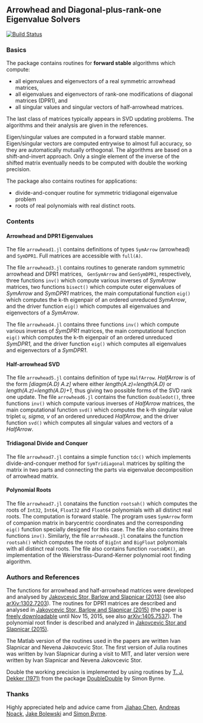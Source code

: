 ## Arrowhead and Diagonal-plus-rank-one Eigenvalue Solvers

[![Build Status](https://travis-ci.org/ivanslapnicar/Arrowhead.jl.svg?branch=master)](https://travis-ci.org/ivanslapnicar/Arrowhead.jl?branch=master)

### Basics

The package contains routines for __forward stable__ algorithms which compute:
* all eigenvalues and eigenvectors of a real symmetric arrowhead matrices,
* all eigenvalues and eigenvectors of rank-one modifications of diagonal matrices (DPR1), and
* all singular values and singular vectors of half-arrowhead matrices.

The last class of matrices typically appears in SVD updating problems.
The algorithms and their analysis are given in the references.

Eigen/singular values are computed in a forward stable manner. Eigen/singular vectors are
computed entrywise to almost full accuracy, so they are automatically mutually
orthogonal.  The algorithms are based on a shift-and-invert approach.  Only a
single element of the inverse of the shifted matrix eventually needs to
be computed with double the working precision.

The package also contains routines for applications:
* divide-and-conquer routine for symmetric tridiagonal eigenvalue problem
* roots of real polynomials with real distinct roots.


### Contents

#### Arrowhead and DPR1 Eigenvalues
The file `arrowhead1.jl` contains definitions of types
`SymArrow` (arrowhead) and `SymDPR1`. Full matrices are accessible
with `full(A)`.

The file `arrowhead3.jl` contains routines to generate random symmetric
arrowhead and DPR1 matrices, ` GenSymArrow` and `GenSymDPR1`, respectively,
three functions `inv()` which compute various inverses of _SymArrow_
matrices, two functions `bisect()` which compute outer eigenvalues of
_SymArrow_ and _SymDPR1_ matrices, the main computational function `eig()` which
computes the k-th eigenpair of an ordered unreduced  _SymArrow_,
and the driver function `eig()` which computes all eigenvalues and
eigenvectors of a _SymArrow_.

The file `arrowhead4.jl` contains three functions `inv()` which compute
various inverses of _SymDPR1_ matrices, the main computational function `eig()`
which computes the k-th eigenpair of an ordered unreduced _SymDPR1_,
and the driver function `eig()` which computes all eigenvalues and
eigenvectors of a _SymDPR1_.

#### Half-arrowhead SVD

The file `arrowhead5.jl` contains definition of type `HalfArrow`.
_HalfArrow_ is of the form _[diagm(A.D) A.z]_ where either
_length(A.z)=length(A.D)_
or _length(A.z)=length(A.D)+1_, thus giving two possible
forms of the SVD rank one update.  The file `arrowhead6.jl` contains
the function `doubledot()`, three functions `inv()` which compute
various inverses of _HalfArrow_ matrices, the main computational function `svd()`
which computes the k-th singular value triplet _u, sigma, v_ of an ordered
unreduced _HalfArrow_,  and the driver function `svd()` which computes all
singular values and vectors of a _HalfArrow_.

#### Tridiagonal Divide and Conquer

The file `arrowhead7.jl` contains a simple function `tdc()` which implements
divide-and-conquer method for `SymTridiagonal` matrices by spliting the matrix
in two parts  and connecting the parts via eigenvalue decomposition of
arrowhead matrix.

#### Polynomial Roots

The file `arrowhead7.jl` conatains the function `rootsah()` which computes the
roots of `Int32`, `Int64`, `Float32` and `Float64` polynomials with all distinct real roots. The computation is
forward stable. The program uses `SymArrow` form of companion matrix in
barycentric coordinates and
the corresponding `eig()` function specially designed for this case.
The file also contains three functions `inv()`. Similarly, the file
`arrowhead8.jl` conatains the function `rootsah()` which computes the
roots of `BigInt` and `BigFloat` polynomials with all distinct real roots.
The file also contains function `rootsWDK()`, an implementation of the
Weierstrass-Durand-Kerner polynomial root finding algorithm.


### Authors and References

The functions for arrowhead and half-arrowhead matrices
were developed and analysed by [Jakovcevic Stor, Barlow and
Slapnicar (2013)][JSB2013]
(see also [arXiv:1302.7203][JSB2013a]).
The routines for DPR1 matrices are described and analysed in [Jakovcevic
Stor, Barlow and Slapnicar (2015)][JSB2015] (the paper is [freely downloadable](http://authors.elsevier.com/a/1Rmlt5YnCLEdU) until
Nov 15, 2015, see also [arXiv:1405.7537][JSB2015a]). The polynomial root finder is described and analyzed
in [Jakovcevic Stor and Slapnicar (2015)][JS2015].

The Matlab version of the
routines used in the papers are written Ivan Slapnicar and Nevena Jakovcevic
Stor. The first version of Julia routines was written by Ivan Slapnicar during a visit
to MIT, and later version were written by Ivan Slapnicar and Nevena Jakovcevic Stor.


Double the working precision is implemented by using routines by
[T. J. Dekker (1971)][dekker1971] from the package [DoubleDouble][byrne2014]
by Simon Byrne.

### Thanks

Highly appreciated help and advice came from [Jiahao Chen][jiahao],
[Andreas Noack][andreasnoack], [Jake Bolewski][jakebolewski] and
[Simon Byrne][simonbyrne].


[JSB2013]: http://www.sciencedirect.com/science/article/pii/S0024379513006265 "Nevena Jakovcevic Stor, Ivan Slapnicar and Jesse L. Barlow, 'Accurate eigenvalue decomposition of real symmetric arrowhead matrices and applications', Linear Algebra and its Applications, Vol. 464 (2015) 62-89, DOI: 10.1016/j.laa.2013.10.007"

[JSB2013a]: http://arxiv.org/abs/1302.7203 "Nevena Jakovcevic Stor, Ivan Slapnicar and Jesse L. Barlow, 'Accurate eigenvalue decomposition of arrowhead matrices and applications', arXiv:1302.7203v3"

[JSB2015]: http://www.sciencedirect.com/science/article/pii/S0024379515005406 "Nevena Jakovcevic Stor, Ivan Slapnicar and Jesse L. Barlow, 'Forward stable eigenvalue decomposition of rank-one modifications of diagonal matrices', Linear Algebra and its Applications, Vol. 487 (2015) 301-315, DOI: 10.1016/j.laa.2015.09.025"

[JSB2015a]: http://arxiv.org/abs/1405.7537 "Nevena Jakovcevic Stor, Ivan Slapnicar and Jesse L. Barlow, 'Forward stable eigenvalue decomposition of rank-one modifications of diagonal matrices', arXiv:1405.7537v2"

[JS2015]: http://arxiv.org/abs/1509.06224 "Nevena Jakovcevic Stor and Ivan Slapnicar, 'Forward stable computation of roots of real polynomials with real simple roots', arXiv:1509.06224v1"

[dekker1971]: http://link.springer.com/article/10.1007%2FBF01397083  "T.J. Dekker (1971) 'A floating-point technique for extending the available precision', Numerische Mathematik, Volume 18, Issue 3, pp 224-242"

[byrne2014]: https://github.com/simonbyrne/DoubleDouble.jl

[jiahao]: https://github.com/jiahao
[andreasnoack]: https://github.com/andreasnoack
[jakebolewski]: https://github.com/jakebolewski
[simonbyrne]: https://github.com/simonbyrne
